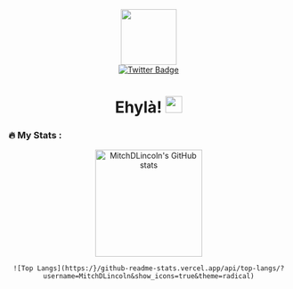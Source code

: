 <div id="header" align="center">
  <img src="https://media.giphy.com/media/lP8xu5t2DLGG045H8F/giphy.gif" width="100"/>
  <div id="badges">
    <a href="https://twitter.com/mitchdlincoln">
      <img src="https://img.shields.io/badge/Twitter-blue?style=for-the-badge&logo=twitter&logoColor=white" alt="Twitter Badge"/>
    </a>
  </div>
  <img src="https://komarev.com/ghpvc/?username=MitchDLincoln&style=plastic&color=red" alt=""/>
  <h1>
    Ehyl&agrave! 
    <img src="https://media.giphy.com/media/hvRJCLFzcasrR4ia7z/giphy.gif" width="30px"/>
  </h1>
</div>


### :fire: My Stats :

<div id="footer" align="center">
  <div id="stats">                     
    <img alt="MitchDLincoln's GitHub stats" src="https://mitchdlincoln-github-readme-stats.vercel.app/api/?username=MitchDLincoln&show_icons=true&theme=react&hide_border=true&bg_color=1F222E&title_color=F85D7F&icon_color=F8D866" height="192px"/>
  </div>
  
  <div id="languages">
    
    
    ![Top Langs](https:/}/github-readme-stats.vercel.app/api/top-langs/?username=MitchDLincoln&show_icons=true&theme=radical)
    
    
  </div>
</div>
